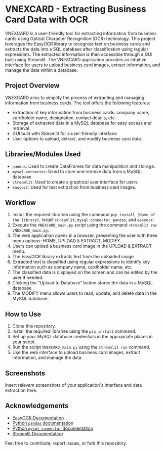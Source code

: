 # VNEXCARD - Extracting Business Card Data with OCR

VNEXCARD is a user-friendly tool for extracting information from business cards using Optical Character Recognition (OCR) technology. This project leverages the EasyOCR library to recognize text on business cards and extracts the data into a SQL database after classification using regular expressions. The extracted information is then accessible through a GUI built using Streamlit. The VNEXCARD application provides an intuitive interface for users to upload business card images, extract information, and manage the data within a database.

## Project Overview

VNEXCARD aims to simplify the process of extracting and managing information from business cards. The tool offers the following features:

- Extraction of key information from business cards: company name, cardholder name, designation, contact details, etc.
- Storage of extracted data in a MySQL database for easy access and retrieval.
- GUI built with Streamlit for a user-friendly interface.
- User options to upload, extract, and modify business card data.

## Libraries/Modules Used

- `pandas`: Used to create DataFrames for data manipulation and storage.
- `mysql.connector`: Used to store and retrieve data from a MySQL database.
- `streamlit`: Used to create a graphical user interface for users.
- `easyocr`: Used for text extraction from business card images.

## Workflow

1. Install the required libraries using the command `pip install [Name of the library]`. Install `streamlit`, `mysql.connector`, `pandas`, and `easyocr`.
2. Execute the `VNEXCARD_main.py` script using the command `streamlit run VNEXCARD_main.py`.
3. The web application opens in a browser, presenting the user with three menu options: HOME, UPLOAD & EXTRACT, MODIFY.
4. Users can upload a business card image in the UPLOAD & EXTRACT menu.
5. The EasyOCR library extracts text from the uploaded image.
6. Extracted text is classified using regular expressions to identify key information such as company name, cardholder name, etc.
7. The classified data is displayed on the screen and can be edited by the user if needed.
8. Clicking the "Upload to Database" button stores the data in a MySQL database.
9. The MODIFY menu allows users to read, update, and delete data in the MySQL database.

## How to Use

1. Clone this repository.
2. Install the required libraries using the `pip install` command.
3. Set up your MySQL database credentials in the appropriate places in your script.
4. Run the script `VNEXCARD_main.py` using the `streamlit run` command.
5. Use the web interface to upload business card images, extract information, and manage the data.

## Screenshots

Insert relevant screenshots of your application's interface and data extraction here.

## Acknowledgements

- [EasyOCR Documentation](https://github.com/JaidedAI/EasyOCR)
- [Python `pandas` documentation](https://pandas.pydata.org/docs/)
- [Python `mysql-connector` documentation](https://dev.mysql.com/doc/connector-python/en/)
- [Streamlit Documentation](https://docs.streamlit.io/)

Feel free to contribute, report issues, or fork this repository.
